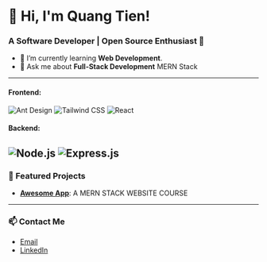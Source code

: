 # 👋 Hi, I'm Quang Tien!
### A Software Developer | Open Source Enthusiast 🚀

- 🌱 I’m currently learning **Web Development**.
- 💬 Ask me about **Full-Stack Development** MERN Stack

---

#### Frontend:
![Ant Design](https://img.shields.io/badge/Ant%20Design-%230170FE.svg?style=flat&logo=ant-design&logoColor=white)
![Tailwind CSS](https://img.shields.io/badge/Tailwind%20CSS-%2338B2AC.svg?style=flat&logo=tailwind-css&logoColor=white)
![React](https://img.shields.io/badge/React-%2361DAFB.svg?style=flat&logo=react&logoColor=black)

#### Backend:
![Node.js](https://img.shields.io/badge/Node.js-%23339933.svg?style=flat&logo=nodedotjs&logoColor=white)
![Express.js](https://img.shields.io/badge/Express.js-%23000000.svg?style=flat&logo=express&logoColor=white)
---

### 🌟 Featured Projects
- [**Awesome App**](https://github.com/QuangTien78202/CourseProject.git): A MERN STACK WEBSITE COURSE 


---

### 📫 Contact Me
- [Email](mailto:nguyenquangtien782002@gmail.com)
- [LinkedIn](https://linkedin.com/in/quangtien)
